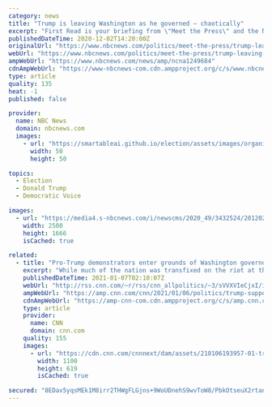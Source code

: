```yaml
---
category: news
title: "Trump is leaving Washington as he governed — chaotically"
excerpt: "First Read is your briefing from \"Meet the Press\" and the NBC Political Unit on the day's most important political stories and why they matter."
publishedDateTime: 2020-12-02T14:20:00Z
originalUrl: "https://www.nbcnews.com/politics/meet-the-press/trump-leaving-washington-he-governed-chaotically-n1249684"
webUrl: "https://www.nbcnews.com/politics/meet-the-press/trump-leaving-washington-he-governed-chaotically-n1249684"
ampWebUrl: "https://www.nbcnews.com/news/amp/ncna1249684"
cdnAmpWebUrl: "https://www-nbcnews-com.cdn.ampproject.org/c/s/www.nbcnews.com/news/amp/ncna1249684"
type: article
quality: 135
heat: -1
published: false

provider:
  name: NBC News
  domain: nbcnews.com
  images:
    - url: "https://smartableai.github.io/election/assets/images/organizations/nbcnews.com-50x50.jpg"
      width: 50
      height: 50

topics:
  - Election
  - Donald Trump
  - Democratic Voice

images:
  - url: "https://media4.s-nbcnews.com/i/newscms/2020_49/3432524/201202-donald-trump-mc-1314_76baad09f4ea18edab7aa6aafee2438b.JPG"
    width: 2500
    height: 1666
    isCached: true

related:
  - title: "Pro-Trump demonstrators enter grounds of Washington governor's mansion as protesters gather across the country"
    excerpt: "While much of the nation was transfixed on the riot at the US Capitol, supporters of Donald Trump demonstrated in cities across the country, and in Olympia, Washington, protesters pushed into the governor's mansion property.\n    \n"
    publishedDateTime: 2021-01-07T02:10:07Z
    webUrl: "http://rss.cnn.com/~r/rss/cnn_allpolitics/~3/sVVXVIeCjxI/index.html"
    ampWebUrl: "https://amp.cnn.com/cnn/2021/01/06/politics/trump-supporters-us-demonstrations/index.html"
    cdnAmpWebUrl: "https://amp-cnn-com.cdn.ampproject.org/c/s/amp.cnn.com/cnn/2021/01/06/politics/trump-supporters-us-demonstrations/index.html"
    type: article
    provider:
      name: CNN
      domain: cnn.com
    quality: 155
    images:
      - url: "https://cdn.cnn.com/cnnnext/dam/assets/210106193957-01-trump-supporters-us-demonstrations-olympia-super-tease.jpg"
        width: 1100
        height: 619
        isCached: true

secured: "8EDav5yqsMEk1M8irr2THWgFLGjns+9WoUDnehS9wvToW8/PbkOtseuX2rtan9rF6fpFlYQzcAK48kuGcgZv+Z7DOWp8L/We0W/Imc1iuf44unoag0SdSFKIDVjTGpimMDqrsBxwvrpl7cVu0VDwJd0m+3STxPdXpvriXXkCl0vTQwLkgzfByLaaFFxKrllCKY2QfpOaNkw3m+b0To+2b9k9k6OE4uE+QHW87+Hx2UAXZJueEdlNx7vnErjzt4JXsFPzGMOLKeS/hUiNE5FiJ29ad6O3F5L5XH1z1u/O2+6aFF6oqpDxYA417F/fiMJfjRZ03O7D6nYNpqYP1K+cjd2cPZ2Hhpo0Gqi3irwsNcQ=;xNg7qTAX7tP+lhh0qaFFYQ=="
---
```


